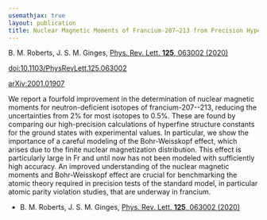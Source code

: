 ```yaml
---
usemathjax: true
layout: publication
title: Nuclear Magnetic Moments of Francium-207–213 from Precision Hyperfine Comparisons
---
```


B. M. Roberts, J. S. M. Ginges, [Phys. Rev. Lett. **125**, 063002 (2020)](http://dx.doi.org/10.1103/PhysRevLett.125.063002)

[doi:10.1103/PhysRevLett.125.063002](http://dx.doi.org/10.1103/PhysRevLett.125.063002)

[arXiv:2001.01907](http://arxiv.org/abs/2001.01907)

We report a fourfold improvement in the determination of nuclear magnetic moments for neutron-deficient isotopes of francium-207--213, reducing the uncertainties from 2% for most isotopes to 0.5%. These are found by comparing our high-precision calculations of hyperfine structure constants for the ground states with experimental values. In particular, we show the importance of a careful modeling of the Bohr-Weisskopf effect, which arises due to the finite nuclear magnetization distribution. This effect is particularly large in Fr and until now has not been modeled with sufficiently high accuracy. An improved understanding of the nuclear magnetic moments and Bohr-Weisskopf effect are crucial for benchmarking the atomic theory required in precision tests of the standard model, in particular atomic parity violation studies, that are underway in francium.

 * B. M. Roberts, J. S. M. Ginges, [Phys. Rev. Lett. **125**, 063002 (2020)](http://dx.doi.org/10.1103/PhysRevLett.125.063002)
